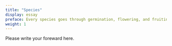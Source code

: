 ```yaml
---
title: "Species"
display: essay
preface: Every species goes through germination, flowering, and fruiting.
weight: 1
---
```


Please write your foreward here.

<!----------------------ATTENTION----------------------------

display: entry, essay, book, timeline.

Please follow the specific kind of archetypes in the case of display below:

    case: entry, card, timeline
        
        `hugo new --kind post <dir>/<title>`
        eg: hugo new --kind post essays/database
    
    case: book
        
        `hugo new --kind book <dir>/<title>`
        eg: hugo new --kind book library/database 

------------------------------------------------------------> 

